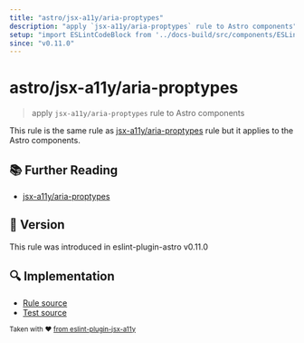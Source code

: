 ```yaml
---
title: "astro/jsx-a11y/aria-proptypes"
description: "apply `jsx-a11y/aria-proptypes` rule to Astro components"
setup: "import ESLintCodeBlock from '../docs-build/src/components/ESLintCodeBlockWrap.astro'"
since: "v0.11.0"
---
```


# astro/jsx-a11y/aria-proptypes

> apply `jsx-a11y/aria-proptypes` rule to Astro components

This rule is the same rule as [jsx-a11y/aria-proptypes](https://github.com/jsx-eslint/eslint-plugin-jsx-a11y/tree/HEAD/docs/rules/aria-proptypes.md) rule but it applies to the Astro components.

## :books: Further Reading

- [jsx-a11y/aria-proptypes](https://github.com/jsx-eslint/eslint-plugin-jsx-a11y/tree/HEAD/docs/rules/aria-proptypes.md)

## :rocket: Version

This rule was introduced in eslint-plugin-astro v0.11.0

## :mag: Implementation

- [Rule source](https://github.com/ota-meshi/eslint-plugin-astro/blob/main/src/rules/jsx-a11y/aria-proptypes.ts)
- [Test source](https://github.com/ota-meshi/eslint-plugin-astro/blob/main/tests/src/rules/jsx-a11y/aria-proptypes.ts)

<sup>Taken with ❤️ [from eslint-plugin-jsx-a11y](https://github.com/jsx-eslint/eslint-plugin-jsx-a11y/tree/HEAD/docs/rules/aria-proptypes.md)</sup>
